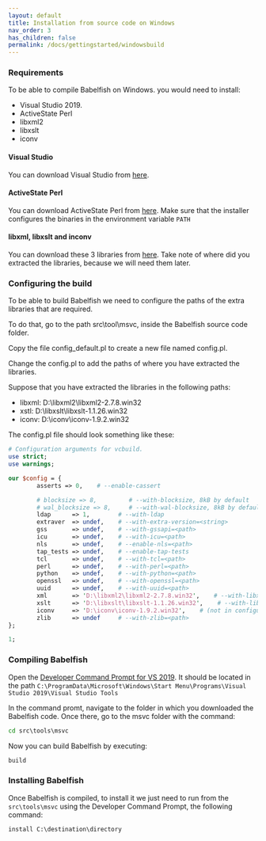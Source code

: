 ```yaml
---
layout: default
title: Installation from source code on Windows
nav_order: 3
has_children: false
permalink: /docs/gettingstarted/windowsbuild
---
```



### Requirements
To be able to compile Babelfish on Windows. you would need to install:
- Visual Studio 2019. 
- ActiveState Perl
- libxml2
- libxslt
- iconv


#### Visual Studio 
You can download Visual Studio from [here](https://visualstudio.microsoft.com/). 

#### ActiveState Perl
You can download ActiveState Perl from [here](https://www.activestate.com/products/perl/).
 Make sure that the installer configures the binaries in the environment variable `PATH`

#### libxml, libxslt and inconv
You can download these 3 libraries from [here](https://zlatkovic.com/pub/libxml/). Take note of where did you extracted the libraries, because we will need them later.

### Configuring the build
To be able to build Babelfish we need to configure the paths of the extra libraries that are required. 

To do that, go to the path src\tool\msvc, inside the Babelfish source code folder. 

Copy the file config_default.pl to create a new file named config.pl. 

Change the config.pl to add the paths of where you have extracted the libraries. 

Suppose that you have extracted the libraries in the following paths:

- libxml: D:\libxml2\libxml2-2.7.8.win32
- xstl: D:\libxslt\libxslt-1.1.26.win32
- iconv: D:\iconv\iconv-1.9.2.win32

The config.pl file should look something like these:

``` perl
# Configuration arguments for vcbuild.
use strict;
use warnings;

our $config = {
        asserts => 0,    # --enable-cassert

        # blocksize => 8,         # --with-blocksize, 8kB by default
        # wal_blocksize => 8,     # --with-wal-blocksize, 8kB by default
        ldap      => 1,        # --with-ldap
        extraver  => undef,    # --with-extra-version=<string>
        gss       => undef,    # --with-gssapi=<path>
        icu       => undef,    # --with-icu=<path>
        nls       => undef,    # --enable-nls=<path>
        tap_tests => undef,    # --enable-tap-tests
        tcl       => undef,    # --with-tcl=<path>
        perl      => undef,    # --with-perl=<path>
        python    => undef,    # --with-python=<path>
        openssl   => undef,    # --with-openssl=<path>
        uuid      => undef,    # --with-uuid=<path>
        xml       => 'D:\libxml2\libxml2-2.7.8.win32',    # --with-libxml=<path>
        xslt      => 'D:\libxslt\libxslt-1.1.26.win32',    # --with-libxslt=<path>
        iconv     => 'D:\iconv\iconv-1.9.2.win32',    # (not in configure, path to iconv)
        zlib      => undef     # --with-zlib=<path>
};

1;
```


### Compiling Babelfish
Open the [Developer Command Prompt for VS 2019](https://docs.microsoft.com/en-gb/visualstudio/ide/reference/command-prompt-powershell?view=vs-2019). 
  It should be located in the path `C:\ProgramData\Microsoft\Windows\Start Menu\Programs\Visual Studio 2019\Visual Studio Tools`

In the command promt, navigate to the folder in which you downloaded the Babelfish 
code. Once there, go to the msvc folder with the command:

``` cmd
cd src\tools\msvc
```

Now you can build Babelfish by executing:
``` cmd
build
```

### Installing Babelfish 

Once Babelfish is compiled, to install it we just need to run from the `src\tools\msvc` using the Developer Command Prompt, the following command:
``` cmd
install C:\destination\directory
```